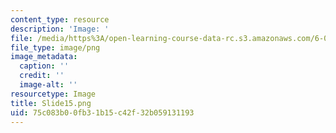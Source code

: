 ```yaml
---
content_type: resource
description: 'Image: '
file: /media/https%3A/open-learning-course-data-rc.s3.amazonaws.com/6-004-computation-structures-spring-2017/75c083b00fb31b15c42f32b059131193_Slide15.png
file_type: image/png
image_metadata:
  caption: ''
  credit: ''
  image-alt: ''
resourcetype: Image
title: Slide15.png
uid: 75c083b0-0fb3-1b15-c42f-32b059131193
---
```

